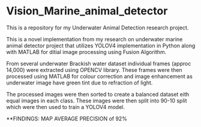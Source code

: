 # Vision_Marine_animal_detector

This is a repository for my Underwater Animal Detection research project.

This is a novel implementation from my research on underwater marine animal detector project that utilizes YOLOV4 implementation in Python along with MATLAB for ditial image processing using Fusion Algorithm.




From several underwater Brackish water dataset individual frames (approc 14,000) were extracted using OPENCV library. These frames were then processed using MATLAB for colour correction and image enhancement as underwater image have green tint due to refraction of light.

The processed images were then sorted to create a balanced dataset eith equal images in each class. These images were then split into 90-10 split which were then used to train a YOLOV4 model.


**FINDINGS: MAP AVERAGE PRECISION of 92%
